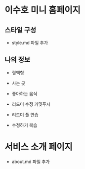 # 이수호 미니 홈페이지

## 스타일 구성
- style.md 파일 추가
## 나의 정보 
- 혈액형
- 사는 곳
- 좋아하는 음식

- 리드미 수정 커밋푸시
- 리드미 풀 연습

- 수정하기 복습 

# 서비스 소개 페이지
- about.md 파일 추가